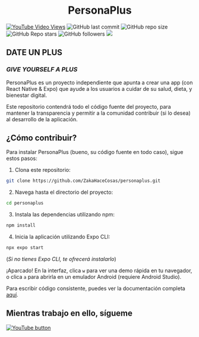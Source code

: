 <h1 align="center">PersonaPlus</h1>

<!--Se destacará el vídeo más reciente, a menos que alguno explote o algo así-->
[![YouTube Video Views](https://img.shields.io/youtube/views/H2_0d-hLiMw?style=for-the-badge&logo=youtube)](https://www.youtube.com/watch?v=H2_0d-hLiMw)
![GitHub last commit](https://img.shields.io/github/last-commit/ZakaHaceCosas/personaplus?style=for-the-badge&logo=github&color=black)
![GitHub repo size](https://img.shields.io/github/repo-size/ZakaHaceCosas/personaplus?style=for-the-badge&logo=github)
![GitHub Repo stars](https://img.shields.io/github/stars/ZakaHaceCosas/personaplus?style=for-the-badge&logo=github&color=orange)
![GitHub followers](https://img.shields.io/github/followers/ZakaHaceCosas?style=for-the-badge&logo=github)
<img src="https://personaplus.vercel.app/PP_BANNER.png">
<!--![Lines of code](https://img.shields.io/tokei/lines/github/ZakaHaceCosas/personaplus?style=for-the-badge&logo=visualstudiocode)-->
<h2>DATE UN PLUS</h2>
<h3><i>GIVE YOURSELF A PLUS</i></h3>

PersonaPlus es un proyecto independiente que apunta a crear una app (con React Native & Expo) que ayude a los usuarios a cuidar de su salud, dieta, y bienestar digital.

Este repositorio contendrá todo el código fuente del proyecto, para mantener la transparencia y permitir a la comunidad contribuir (si lo desea) al desarrollo de la aplicación.

<h2>¿Cómo contribuir?</h2>

Para instalar PersonaPlus (bueno, su código fuente en todo caso), sigue estos pasos:

1. Clona este repositorio:
```bash
git clone https://github.com/ZakaHaceCosas/personaplus.git
```
2. Navega hasta el directorio del proyecto:
```bash
cd personaplus
```
3. Instala las dependencias utilizando npm:
```bash
npm install
```
4. Inicia la aplicación utilizando Expo CLI:
```bash
npx expo start
```
(*Si no tienes Expo CLI, te ofrecerá instalarlo*)

¡Aparcado! En la interfaz, clica `w` para ver una demo rápida en tu navegador, o clica `a` para abrirla en un emulador Android (requiere Android Studio).

Para escribir código consistente, puedes ver la documentación completa [aquí](https://github.com/ZakaHaceCosas/personaplus/blob/main/DOCS.md#3-programando-personaplus).

<h2>Mientras trabajo en ello, sígueme</h2>

[![YouTube button](https://img.shields.io/badge/YouTube-ZakaHaceCosas-red?style=for-the-badge&logo=youtube)](https://youtube.com/@ZakaHaceCosas)
